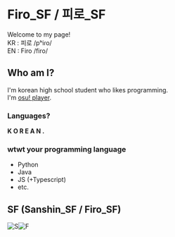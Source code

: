 # Firo_SF / 피로_SF

<!--
**FiroSF/FiroSF** is a ✨ _special_ ✨ repository because its `README.md` (this file) appears on your GitHub profile.

Here are some ideas to get you started:

- 🔭 I’m currently working on ...
- 🌱 I’m currently learning ...
- 👯 I’m looking to collaborate on ...
- 🤔 I’m looking for help with ...
- 💬 Ask me about ...
- 📫 How to reach me: ...
- 😄 Pronouns: ...
- ⚡ Fun fact: ...
-->

Welcome to my page!\
KR : 피로 /pʰiɾo/\
EN : Firo /firo/

## Who am I?
I'm korean high school student who likes programming.\
I'm [osu! player](https://osu.ppy.sh/users/9809910).

### Languages?

**K O R E A N .**

### wtwt your programming language

* Python
* Java
* JS (+Typescript)
* etc.

## SF (Sanshin_SF / Firo_SF)

![S](https://cdn.discordapp.com/attachments/328866312480882689/601854690249932800/unknown.png "Sanshin_SF")![F](https://cdn.discordapp.com/attachments/328866312480882689/601854704330342464/unknown.png "Firo_SF")
